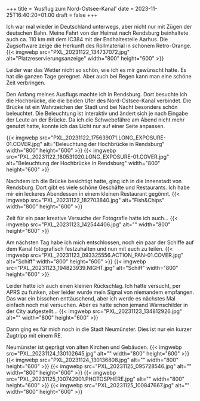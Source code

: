 +++
title = 'Ausflug zum Nord-Ostsee-Kanal'
date = 2023-11-25T16:40:20+01:00
draft = false
+++

Ich war mal wieder in Deutschland unterwegs, aber nicht nur mit Zügen der deutschen Bahn. Meine Fahrt von der Heimat nach Rendsburg beinhaltete auch ca. 110 km mit dem  IC384 mit der Endhaltestelle Aarhus. Die Zugsoftware zeige die Herkunft des Rollmaterial in schönem Retro-Orange.
{{< imgwebp src="PXL_20231122_134737072.jpg" alt="Platzreservierungsanzeige" width="800" height="600" >}}

Leider war das Wetter nicht so schön, wie ich es mir gewünscht hatte. Es hat die ganzen Tage geregnet. Aber auch bei Regen kann man eine schöne Zeit verbringen.

Den Anfang meines Ausflugs machte ich in Rendsburg. Dort besuchte ich die Hochbrücke, die die beiden Ufer des Nord-Ostsee-Kanal verbindet. Die Brücke ist ein Wahrzeichen der Stadt und bei Nacht besonders schön beleuchtet. Die Beleuchtung ist interaktiv und ändert sich je nach Eingabe der Leute an der Brücke. Da ich die Schwebefähre am Abend nicht mehr genutzt hatte, konnte ich das Licht nur auf einer Seite anpassen.

{{< imgwebp src="PXL_20231122_175639071.LONG_EXPOSURE-01.COVER.jpg" alt="Beleuchtung der Hochbrücke in Rendsburg" width="800" height="600" >}}
{{< imgwebp src="PXL_20231122_180531020.LONG_EXPOSURE-01.COVER.jpg" alt="Beleuchtung der Hochbrücke in Rendsburg" width="800" height="600" >}}

Nachdem ich die Brücke besichtigt hatte, ging ich in die Innenstadt von Rendsburg. Dort gibt es viele schöne Geschäfte und Restaurants. Ich habe mir ein leckeres Abendessen in einem kleinen Restaurant gegönnt.
{{< imgwebp src="PXL_20231122_182703840.jpg" alt="Fish&Chips" width="800" height="600" >}}

Zeit für ein paar kreative Versuche der Fotografie hatte ich auch...
{{< imgwebp src="PXL_20231123_142544406.jpg" alt="" width="800" height="600" >}}

Am nächsten Tag habe ich mich entschlossen, noch ein paar der Schiffe auf dem Kanal fotografisch festzuhalten und nun mit euch zu teilen.
{{< imgwebp src="PXL_20231123_093325556.ACTION_PAN-01.COVER.jpg" alt="Schiff" width="800" height="600" >}}
{{< imgwebp src="PXL_20231123_194823939.NIGHT.jpg" alt="Schiff" width="800" height="600" >}}

Leider hatte ich auch einen kleinen Rückschlag. Ich hatte versucht, per APRS zu funken, aber leider wurde mein Signal von niemandem empfangen. Das war ein bisschen enttäuschend, aber ich werde es nächstes Mal einfach noch mal versuchen. Aber es hatte schon jemand Warnschilder in der City aufgestellt...
{{< imgwebp src="PXL_20231123_134812926.jpg" alt="" width="800" height="600" >}}

Dann ging es für mich noch in die Stadt Neumünster. Dies ist nur ein kurzer Zugtripp mit einem RE.

Neumünster ist geprägt von alten Kirchen und Gebäuden. 
{{< imgwebp src="PXL_20231124_130102645.jpg" alt="" width="800" height="600" >}}
{{< imgwebp src="PXL_20231124_130136808.jpg" alt="" width="800" height="600" >}}
{{< imgwebp src="PXL_20231125_095728546.jpg" alt="" width="800" height="600" >}}
{{< imgwebp src="PXL_20231125_100742901.PHOTOSPHERE.jpg" alt="" width="800" height="600" >}}
{{< imgwebp src="PXL_20231125_100847667.jpg" alt="" width="800" height="600" >}}
